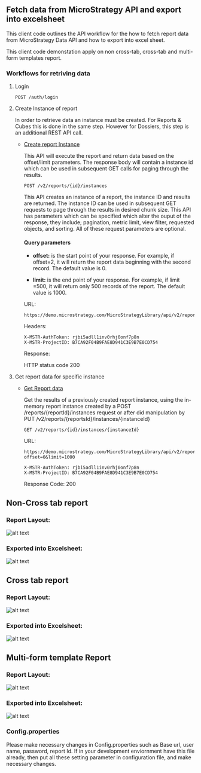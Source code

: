 ## Fetch data from MicroStrategy API and export into excelsheet

This client code outlines the API workflow for the how to fetch report data from MicroStrategy Data API and how to export into excel sheet.

This client code demonstation apply on non cross-tab, cross-tab and multi-form templates report.


### Workflows for retriving data

1. Login

    ```http
    POST /auth/login
    ```

2. Create Instance of report

   In order to retrieve data an instance must be created. For Reports & Cubes this is done in the same step. However for Dossiers, this step is an additional REST API call.

   * [Create report Instance](https://demo.microstrategy.com/MicroStrategyLibrary/api-docs/index.html#!/Reports/createReportInstance_0)

        This API will execute the report and return data based on the offset/limit parameters. The response body will contain a instance id which can be used in subsequent GET calls for paging through the results.

        ```http
        POST /v2/reports/{id}/instances
        ```

        This API creates an instance of a report, the instance ID and results are returned. The instance ID can be used in subsequent GET requests to page through the results in desired chunk size. This API has parameters which can be specified which alter the ouput of the response, they include; pagination, metric limit, view filter, requested objects, and sorting. All of these request parameters are optional.

        #### Query parameters

        * **offset:** is the start point of your response. For example, if offset=2, it will return the report data beginning with the second record. The default value is 0.

        * **limit:** is the end point of your response. For example, if limit =500, it will return only 500 records of the report. The default value is 1000.

        URL:

        ```http
        https://demo.microstrategy.com/MicroStrategyLibrary/api/v2/reports/9A080A2411D63D9FC0009CAD9AD9374F/instances
        ```

        Headers:

        ```http
        X-MSTR-AuthToken: rjbi5adll1inv0rhj0onf7p8n
        X-MSTR-ProjectID: B7CA92F04B9FAE8D941C3E9B7E0CD754
        ```

        Response:

        HTTP status code 200

3. Get report data for specific instance

   * [Get Report data](https://demo.microstrategy.com/MicroStrategyLibrary/api-docs/index.html#!/Reports/executeReport)

        Get the results of a previously created report instance, using the in-memory report instance created by a POST /reports/{reportId}/instances request or after did manipulation by PUT /v2/reports/{reportsId}/instances/{instanceId}

        ```http
        GET /v2/reports/{id}/instances/{instanceId}
        ```

        URL:

        ```http
        https://demo.microstrategy.com/MicroStrategyLibrary/api/v2/reports/9A080A2411D63D9FC0009CAD9AD9374F/instances/49F2AEFA11EA11270CD20080EFA59B90?offset=0&limit=1000
        ```

        ```http
        X-MSTR-AuthToken: rjbi5adll1inv0rhj0onf7p8n
        X-MSTR-ProjectID: B7CA92F04B9FAE8D941C3E9B7E0CD754
        ```

        Response Code: 200


## Non-Cross tab report

### Report Layout:



![alt text](https://github.com/MicroStrategy/rest-api-samples/blob/parseV2Report/data-api-v2/ScreenShot/Report.png)




### Exported into Excelsheet:

![alt text](https://github.com/MicroStrategy/rest-api-samples/blob/parseV2Report/data-api-v2/ScreenShot/Excelsheet.png)


## Cross tab report

### Report Layout:

![alt text](https://github.com/MicroStrategy/rest-api-samples/blob/parseV2Report/data-api-v2/ScreenShot/CrosstabReport.png)

### Exported into Excelsheet:

![alt text](https://github.com/MicroStrategy/rest-api-samples/blob/parseV2Report/data-api-v2/ScreenShot/CrosstabExcel.png)


## Multi-form template Report

### Report Layout:

![alt text](https://github.com/MicroStrategy/rest-api-samples/blob/parseV2Report/data-api-v2/ScreenShot/MultiformReport.png)

### Exported into Excelsheet:

![alt text](https://github.com/MicroStrategy/rest-api-samples/blob/parseV2Report/data-api-v2/ScreenShot/MultiformExcel.png)



### Config.properties

Please make necessary changes in Config.properties such as Base url, user name, password, report Id.
If in your development enviornment have this file already, then put all these setting parameter in configuration file, and make necessary changes.






